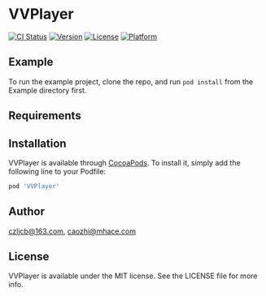 # VVPlayer

[![CI Status](https://img.shields.io/travis/czljcb@163.com/VVPlayer.svg?style=flat)](https://travis-ci.org/czljcb@163.com/VVPlayer)
[![Version](https://img.shields.io/cocoapods/v/VVPlayer.svg?style=flat)](https://cocoapods.org/pods/VVPlayer)
[![License](https://img.shields.io/cocoapods/l/VVPlayer.svg?style=flat)](https://cocoapods.org/pods/VVPlayer)
[![Platform](https://img.shields.io/cocoapods/p/VVPlayer.svg?style=flat)](https://cocoapods.org/pods/VVPlayer)

## Example

To run the example project, clone the repo, and run `pod install` from the Example directory first.

## Requirements

## Installation

VVPlayer is available through [CocoaPods](https://cocoapods.org). To install
it, simply add the following line to your Podfile:

```ruby
pod 'VVPlayer'
```

## Author

czljcb@163.com, caozhi@mhace.com

## License

VVPlayer is available under the MIT license. See the LICENSE file for more info.
